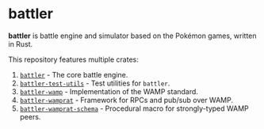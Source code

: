 # battler

**battler** is battle engine and simulator based on the Pokémon games, written in Rust.

This repository features multiple crates:

1. [`battler`](./battler/) - The core battle engine.
1. [`battler-test-utils`](./battler-test-utils/) - Test utilities for `battler`.
1. [`battler-wamp`](./battler-wamp/) - Implementation of the WAMP standard.
1. [`battler-wamprat`](./battler-wamprat/) - Framework for RPCs and pub/sub over WAMP.
1. [`battler-wamprat-schema`](./battler-wamprat/) - Procedural macro for strongly-typed WAMP peers.
